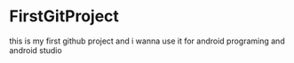 # FirstGitProject
this is my first github project and i wanna use it for android programing and android studio

